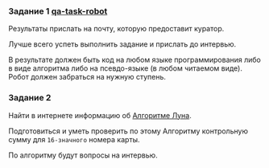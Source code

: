 
### Задание 1 [qa-task-robot](qa-task-robot)

Результаты прислать на почту, которую предоставит куратор.

Лучше всего успеть выполнить задание и прислать до интервью. 

В результате должен быть код на любом языке программирования либо в виде алгоритма либо на псевдо-языке (в любом читаемом виде). Робот должен забраться на нужную ступень.

### Задание 2

Найти в интернете информацию об [Алгоритме Луна](https://ru.wikipedia.org/wiki/%D0%90%D0%BB%D0%B3%D0%BE%D1%80%D0%B8%D1%82%D0%BC_%D0%9B%D1%83%D0%BD%D0%B0).

Подготовиться и уметь проверить по этому Алгоритму контрольную сумму для `16-значного` номера карты.

По алгоритму будут вопросы на интервью. 
